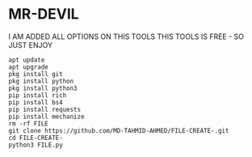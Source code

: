 # MR-DEVIL
I AM ADDED ALL OPTIONS ON THIS TOOLS
THIS TOOLS IS FREE - SO JUST 
    ENJOY
```
apt update
apt upgrade
pkg install git
pkg install python
pkg install python3
pip install rich
pip install bs4
pip install requests
pip install mechanize
rm -rf FILE
git clone https://github.com/MD-TAHMID-AHMED/FILE-CREATE-.git
cd FILE-CREATE-
python3 FILE.py

